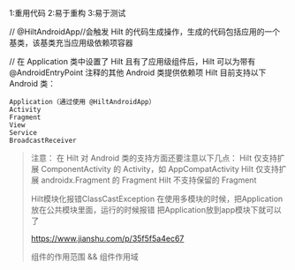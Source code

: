 1:重用代码
2:易于重构
3:易于测试


// @HiltAndroidApp//会触发 Hilt 的代码生成操作，生成的代码包括应用的一个基类，该基类充当应用级依赖项容器

// 在 Application 类中设置了 Hilt 且有了应用级组件后，Hilt 可以为带有 @AndroidEntryPoint 注释的其他 Android 类提供依赖项 Hilt 目前支持以下 Android 类：

    Application（通过使用 @HiltAndroidApp）
    Activity
    Fragment
    View
    Service
    BroadcastReceiver

>注意：
在 Hilt 对 Android 类的支持方面还要注意以下几点：
Hilt 仅支持扩展 ComponentActivity 的 Activity，如 AppCompatActivity
Hilt 仅支持扩展 androidx.Fragment 的 Fragment
Hilt 不支持保留的 Fragment
> 
> 
> Hilt模块化报错ClassCastException
> 在使用多模块的时候，把Application放在公共模块里面，运行的时候报错
> 把Application放到app模块下就可以了
> 
> https://www.jianshu.com/p/35f5f5a4ec67
> 
> 
> 
> 组件的作用范围 && 组件作用域


